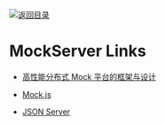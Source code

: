 [![返回目录](https://parg.co/UGo)](https://github.com/wxyyxc1992/Awesome-Links) 
 
 


# MockServer Links

* [高性能分布式 Mock 平台的框架与设计](http://139.196.14.76/t/mock/285)

* [Mock.js](http://mockjs.com/)

* [JSON Server](https://github.com/typicode/json-server)
